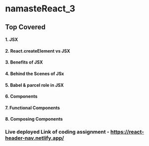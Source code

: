 # namasteReact_3
## Top Covered
   #### 1. JSX
   #### 2. React.createElement vs JSX
   #### 3. Benefits of JSX
   #### 4. Behind the Scenes of JSx
   #### 5. Babel & parcel role in JSX
   #### 6. Components
   #### 7. Functional Components
   #### 8. Composing Components 
   
### Live deployed Link of coding assignment -  https://react-header-nav.netlify.app/
